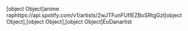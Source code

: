 [object Object]anime raphttps://api.spotify.com/v1/artists/2wJTFunFUfIEZBoSRtgGzl[object Object],[object Object],[object Object]ÉoDanartist